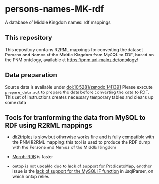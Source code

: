 # persons-names-MK-rdf
A database of Middle Kingdom names: rdf mappings

## This repository  
This repository contains R2RML mappings for converting the dataset Persons and Names of the Middle Kingdom from MySQL to RDF, based on the PNM ontology, available at https://pnm.uni-mainz.de/ontology/  

## Data preparation
Source data is available under [doi:10.5281/zenodo.1411391](http://dx.doi.org/10.5281/zenodo.1411391)
Please execute  	`prepare_data.sql` to prepare the data before converting the data to RDF.
This set of instructions creates necessary temporary tables and cleans up some data

## Tools for tranforming the data from MySQL to RDF using  R2RML mappings
* [db2triples](https://github.com/antidot/db2triples) is slow but otherwise works fine and is fully compatible with the PNM R2RML mapping; this tool is used to produce the RDF dump with the Persons and Names of the Middle Kingdom

* [Morph-RDB](https://github.com/oeg-upm/morph-rdb) is faster 

* [ontop](https://github.com/ontop/ontop) is not useable due to [lack of support for PredicateMap](https://github.com/ontop/ontop/issues/107); another issue is the [lack of support for the MySQL IF function](https://github.com/JSQLParser/JSqlParser/issues/100)  in JsqlParser, on which ontop relies 
